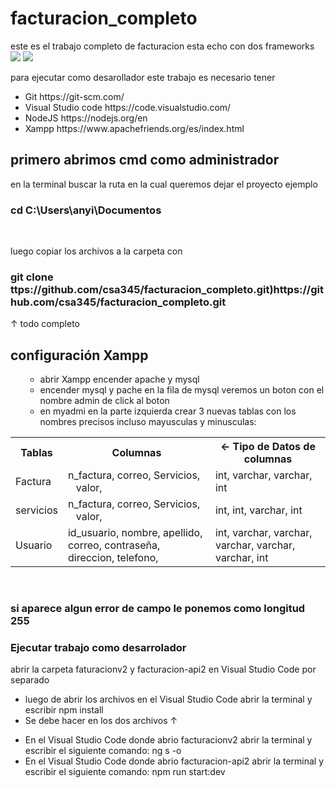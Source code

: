 # facturacion_completo
este es el trabajo completo de facturacion esta echo con dos frameworks <br>
![](https://angular.io/assets/images/logos/angular/logo-nav@2x.png) ![](https://oe9nbfytu.qnssl.com/c/d113d1ce8914335fb491e7e034cf3681) 

para ejecutar como desarollador este trabajo es necesario tener
<ul>
  </li>
  <li>
    Git
    https://git-scm.com/
  </li>
  <li>
    Visual Studio code  
      https://code.visualstudio.com/
  </li>
  <li> 
    NodeJS
      https://nodejs.org/en
  </li>
  <li>
    Xampp
     https://www.apachefriends.org/es/index.html
  </li>
</ul>

## primero abrimos cmd como administrador 
<p> en la terminal buscar la ruta en la cual queremos dejar el proyecto 
    ejemplo  
</p>

<h3>
  cd C:\Users\anyi\Documentos
</h3>

<br>
 <p> 
 luego copiar los archivos a la carpeta con 
 </p>
 <h3> 
 git clone ttps://github.com/csa345/facturacion_completo.git)https://github.com/csa345/facturacion_completo.git
 </h3>

 
<p>↑ todo completo </p>

## configuración Xampp
<ol>
<ul>
  <li>
    abrir Xampp encender  apache y mysql
  </li>
  <li>
    encender mysql y pache en la fila de mysql veremos un boton con el nombre admin de click al boton
  </li>
  <li>
    en myadmi en la parte izquierda crear 3 nuevas tablas con los nombres precisos incluso mayusculas y minusculas:
  </li>
</ul>
 </ol>
<table>
   <tr>
    <th>Tablas</th>
    <th>Columnas</th>
    <th><- Tipo de Datos de columnas</th>
  </tr>
  <tr>
    <td>Factura</td>
    <td> 
    n_factura,
    correo,
    Servicios,
    valor,
    </td>
    <td>int, varchar, varchar, int</td>
  </tr>
  <tr>
    <td>servicios</td>
    <td>
    n_factura,
    correo,
    Servicios,
    valor, 
    </td>
    <td>int, int, varchar, int</td>
  </tr>
    <td>Usuario</td>
    <td> 
    id_usuario,
    nombre,
    apellido,
    correo,
    contraseña,
    direccion,
    telefono,
    </td>
    <td>int, varchar, varchar, varchar, varchar, varchar, int</td>
  </tr>
</table>
<br>

### si aparece algun error de campo le ponemos como longitud 255

<h3>
  Ejecutar trabajo como desarrolador
</h3>
<p> abrir la carpeta faturacionv2 y facturacion-api2 en Visual Studio Code por separado </p>

<ul>
  <li>
    luego de abrir los archivos en el Visual Studio Code abrir la terminal y escribir npm install 
  </li>
  <li>
    Se debe hacer en los dos archivos ↑
  </li>
</ul>

<ul>
  <li>
    En el Visual Studio Code donde abrio facturacionv2 abrir la terminal y escribir el siguiente comando: ng s -o
  </li>
  <li>
    En el Visual Studio Code donde abrio facturacion-api2 abrir la terminal y escribir el siguiente comando: npm run start:dev
  </li>
</ul>

